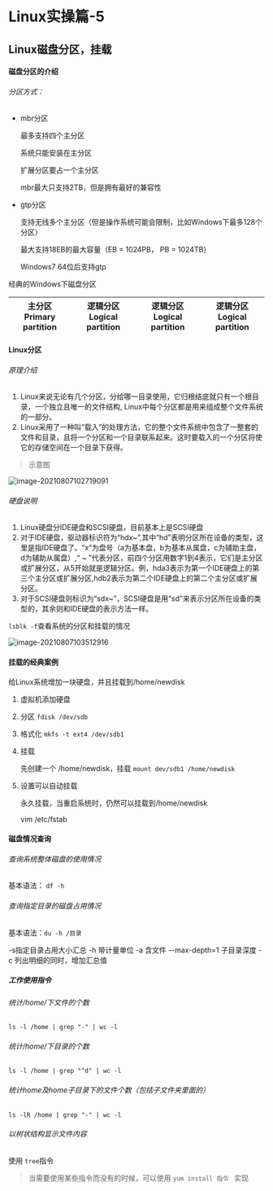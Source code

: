 # Linux实操篇-5

## Linux磁盘分区，挂载

#### 磁盘分区的介绍

###### 分区方式：

+ mbr分区

  最多支持四个主分区

  系统只能安装在主分区

  扩展分区要占一个主分区

  mbr最大只支持2TB，但是拥有最好的兼容性

+ gtp分区

  支持无线多个主分区（但是操作系统可能会限制，比如Windows下最多128个分区）

  最大支持18EB的最大容量（EB = 1024PB， PB = 1024TB）

  Windows7 64位后支持gtp

经典的Windows下磁盘分区

| 主分区 Primary partition | 逻辑分区 Logical partition | 逻辑分区 Logical partition | 逻辑分区 Logical partition |
| ------------------------ | -------------------------- | -------------------------- | -------------------------- |

#### Linux分区

###### 原理介绍

1. Linux来说无论有几个分区，分给哪一目录使用，它归根结底就只有一个根目录，一个独立且唯一的文件结构, Linux中每个分区都是用来组成整个文件系统的一部分。
2. Linux采用了一种叫“载入”的处理方法，它的整个文件系统中包含了一整套的文件和目录，且将一个分区和一个目录联系起来。这时要载入的一个分区将使它的存储空间在一个目录下获得。

> 示意图

![image-20210807102719091](C:\Users\LENOVO\AppData\Roaming\Typora\typora-user-images\image-20210807102719091.png)

###### 硬盘说明

1. Linux硬盘分IDE硬盘和SCSI硬盘，目前基本上是SCSI硬盘
2. 对于IDE硬盘，驱动器标识符为“hdx~”,其中“hd”表明分区所在设备的类型，这里是指IDE硬盘了。“x”为盘号（a为基本盘，b为基本从属盘，c为辅助主盘，d为辅助从属盘）,“ ~ ”代表分区，前四个分区用数字1到4表示，它们是主分区或扩展分区，从5开始就是逻辑分区。例，hda3表示为第一个IDE硬盘上的第三个主分区或扩展分区,hdb2表示为第二个IDE硬盘上的第二个主分区或扩展分区。
3. 对于SCSI硬盘则标识为“sdx~”，SCSI硬盘是用“sd”来表示分区所在设备的类型的，其余则和IDE硬盘的表示方法一样。

`lsblk -f`查看系统的分区和挂载的情况

![image-20210807103512916](C:\Users\LENOVO\AppData\Roaming\Typora\typora-user-images\image-20210807103512916.png)

#### 挂载的经典案例

给Linux系统增加一块硬盘，并且挂载到/home/newdisk

1. 虚拟机添加硬盘

2. 分区 `fdisk /dev/sdb`

3. 格式化 `mkfs -t ext4 /dev/sdb1`

4. 挂载 

   先创建一个 /home/newdisk，挂载 `mount dev/sdb1 /home/newdisk`

5. 设置可以自动挂载

   永久挂载，当重启系统时，仍然可以挂载到/home/newdisk

   vim /etc/fstab


#### 磁盘情况查询

###### 查询系统整体磁盘的使用情况

基本语法： `df -h`

###### 查询指定目录的磁盘占用情况

基本语法：`du -h /目录`

-s指定目录占用大小汇总
-h 带计量单位
-a 含文件
--max-depth=1 子目录深度
-c 列出明细的同时，增加汇总值

##### 工作使用指令

###### 统计/home/下文件的个数

`ls -l /home | grep "-" | wc -l`

###### 统计/home/下目录的个数

`ls -l /home | grep "^d" | wc -l`

###### 统计home及home子目录下的文件个数（包括子文件夹里面的）

`ls -lR /home | grep "-" | wc -l`

###### 以树状结构显示文件内容

使用 `tree`指令

> 当需要使用某些指令而没有的时候，可以使用 `yum install 指令 `  实现

